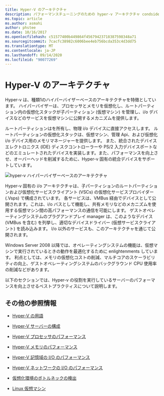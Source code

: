 ```yaml
---
title: Hyper-V のアーキテクチャ
description: パフォーマンスチューニングのための hyper-v アーキテクチャ condsiderations
ms.topic: article
ms.author: asmahi
author: phstee
ms.date: 10/16/2017
ms.openlocfilehash: c51577400b449864f45679423718387598348a71
ms.sourcegitcommit: 7cacfc38982c6006bee4eb756bcda353c4d3dd75
ms.translationtype: MT
ms.contentlocale: ja-JP
ms.lasthandoff: 09/14/2020
ms.locfileid: "90077269"
---
```

# <a name="hyper-v-architecture"></a>Hyper-V のアーキテクチャ

Hyper-v は、種類1のハイパーバイザーベースのアーキテクチャを特徴としています。 ハイパーバイザーは、プロセッサとメモリを仮想化し、ルートパーティション内の仮想化スタックが子パーティション (仮想マシン) を管理し、i/o デバイスなどのサービスを仮想マシンに公開するメカニズムを提供します。

ルートパーティションはを所有し、物理 i/o デバイスに直接アクセスします。 ルートパーティションの仮想化スタックは、仮想マシン、管理 Api、および仮想化 i/o デバイス用のメモリマネージャーを提供します。 また、統合されたデバイスエレクトロニクス (IDE) ディスクコントローラーや PS/2 入力デバイスポートなどのエミュレートされたデバイスを実装します。また、パフォーマンスを向上させ、オーバーヘッドを削減するために、Hyper-v 固有の統合デバイスをサポートしています。

![hyper-v ハイパーバイザーベースのアーキテクチャ](../../media/perftune-guide-hyperv-arch.png)

Hyper-v 固有の i/o アーキテクチャは、子パーティションのルートパーティションおよび仮想化サービスクライアント (VSCs) の仮想化サービスプロバイダー (.Vsps) で構成されています。 各サービスは、VMBus 経由でデバイスとして公開されます。これは、i/o バスとして機能し、共有メモリなどのメカニズムを使用する仮想マシン間の高パフォーマンスの通信を可能にします。 ゲストオペレーティングシステムのプラグアンドプレイ manager は、このようなデバイス (VMBus を含む) を列挙し、適切なデバイスドライバー (仮想サービスクライアント) を読み込みます。 I/o 以外のサービスも、このアーキテクチャを通じて公開されます。

Windows Server 2008 以降では、オペレーティングシステムの機能は、仮想マシンで実行されているときの動作を最適化するために enlightenments しています。 利点としては、メモリの仮想化コストの削減、マルチコアのスケーラビリティの向上、ゲストオペレーティングシステムのバックグラウンド CPU 使用率の削減などがあります。

以下のセクションでは、Hyper-v の役割を実行しているサーバーのパフォーマンスを向上させるベストプラクティスについて説明します。

## <a name="additional-references"></a>その他の参照情報

-   [Hyper-V の用語](terminology.md)

-   [Hyper-V サーバーの構成](configuration.md)

-   [Hyper-V プロセッサのパフォーマンス](processor-performance.md)

-   [Hyper-V メモリのパフォーマンス](memory-performance.md)

-   [Hyper-V 記憶域の I/O のパフォーマンス](storage-io-performance.md)

-   [Hyper-V ネットワークの I/O のパフォーマンス](network-io-performance.md)

-   [仮想化環境のボトルネックの検出](detecting-virtualized-environment-bottlenecks.md)

-   [Linux 仮想マシン](linux-virtual-machine-considerations.md)

